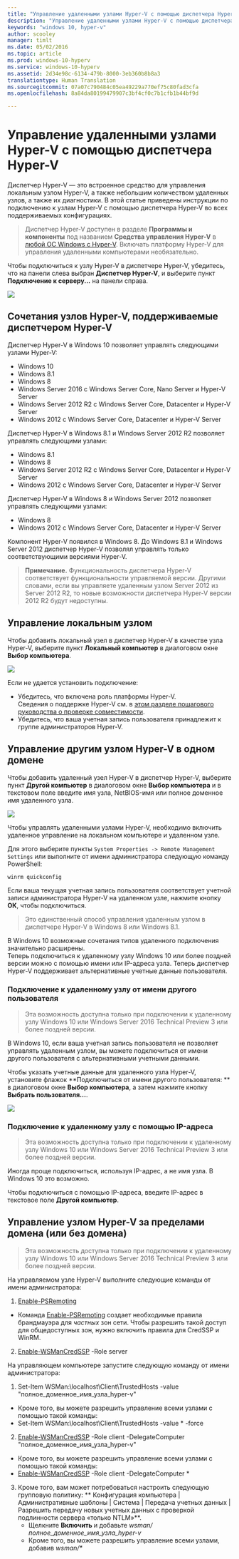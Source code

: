 ```yaml
---
title: "Управление удаленными узлами Hyper-V с помощью диспетчера Hyper-V"
description: "Управление удаленными узлами Hyper-V с помощью диспетчера Hyper-V"
keywords: "windows 10, hyper-v"
author: scooley
manager: timlt
ms.date: 05/02/2016
ms.topic: article
ms.prod: windows-10-hyperv
ms.service: windows-10-hyperv
ms.assetid: 2d34e98c-6134-479b-8000-3eb360b8b8a3
translationtype: Human Translation
ms.sourcegitcommit: 07a07c790484c05ea49229a770ef75c80fad3cfa
ms.openlocfilehash: 8a84da80199479907c3bf4cf0c7b1cfb1b44bf9d

---
```


# Управление удаленными узлами Hyper-V с помощью диспетчера Hyper-V

Диспетчер Hyper-V — это встроенное средство для управления локальным узлом Hyper-V, а также небольшим количеством удаленных узлов, а также их диагностики.  В этой статье приведены инструкции по подключению к узлам Hyper-V с помощью диспетчера Hyper-V во всех поддерживаемых конфигурациях.

> Диспетчер Hyper-V доступен в разделе **Программы и компоненты** под названием **Средства управления Hyper-V** в [любой ОС Windows с Hyper-V](../quick_start/walkthrough_compatibility.md#OperatingSystemRequirements).  Включать платформу Hyper-V для управления удаленными компьютерами необязательно.

Чтобы подключиться к узлу Hyper-V в диспетчере Hyper-V, убедитесь, что на панели слева выбран **Диспетчер Hyper-V**, и выберите пункт **Подключение к серверу...** на панели справа.

![](media/HyperVManager-ConnectToHost.png)

## Сочетания узлов Hyper-V, поддерживаемые диспетчером Hyper-V
Диспетчер Hyper-V в Windows 10 позволяет управлять следующими узлами Hyper-V:
* Windows 10
* Windows 8.1
* Windows 8
* Windows Server 2016 с Windows Server Core, Nano Server и Hyper-V Server
* Windows Server 2012 R2 с Windows Server Core, Datacenter и Hyper-V Server
* Windows 2012 с Windows Server Core, Datacenter и Hyper-V Server

Диспетчер Hyper-V в Windows 8.1 и Windows Server 2012 R2 позволяет управлять следующими узлами:
* Windows 8.1
* Windows 8
* Windows Server 2012 R2 с Windows Server Core, Datacenter и Hyper-V Server
* Windows 2012 с Windows Server Core, Datacenter и Hyper-V Server

Диспетчер Hyper-V в Windows 8 и Windows Server 2012 позволяет управлять следующими узлами:
* Windows 8
* Windows 2012 с Windows Server Core, Datacenter и Hyper-V Server

Компонент Hyper-V появился в Windows 8.  До Windows 8.1 и Windows Server 2012 диспетчер Hyper-V позволял управлять только соответствующими версиями Hyper-V.

> **Примечание.** Функциональность диспетчера Hyper-V соответствует функциональности управляемой версии.  Другими словами, если вы управляете удаленным узлом Server 2012 из Server 2012 R2, то новые возможности диспетчера Hyper-V версии 2012 R2 будут недоступны.

## Управление локальным узлом ##
Чтобы добавить локальный узел в диспетчер Hyper-V в качестве узла Hyper-V, выберите пункт **Локальный компьютер** в диалоговом окне **Выбор компьютера**.

![](media/HyperVManager-ConnectToLocalHost.png)

Если не удается установить подключение:
*  Убедитесь, что включена роль платформы Hyper-V.  
  Сведения о поддержке Hyper-V см. в [этом разделе пошагового руководства о проверке совместимости](../quick_start/walkthrough_compatibility.md).
*  Убедитесь, что ваша учетная запись пользователя принадлежит к группе администраторов Hyper-V.


## Управление другим узлом Hyper-V в одном домене ##

Чтобы добавить удаленный узел Hyper-V в диспетчер Hyper-V, выберите пункт **Другой компьютер** в диалоговом окне **Выбор компьютера** и в текстовом поле введите имя узла, NetBIOS-имя или полное доменное имя удаленного узла.

![](media/HyperVManager-ConnectToRemoteHost.png)

Чтобы управлять удаленными узлами Hyper-V, необходимо включить удаленное управление на локальном компьютере и удаленном узле.

Для этого выберите пункты `System Properties -> Remote Management Settings` или выполните от имени администратора следующую команду PowerShell:  

``` PowerShell
winrm quickconfig
```

Если ваша текущая учетная запись пользователя соответствует учетной записи администратора Hyper-V на удаленном узле, нажмите кнопку **ОК**, чтобы подключиться.  

> Это единственный способ управления удаленным узлом в диспетчере Hyper-V в Windows 8 или Windows 8.1.


В Windows 10 возможные сочетания типов удаленного подключения значительно расширены.  
Теперь подключиться к удаленному узлу Windows 10 или более поздней версии можно с помощью имени или IP-адреса узла.  Теперь диспетчер Hyper-V поддерживает альтернативные учетные данные пользователя.  


### Подключение к удаленному узлу от имени другого пользователя
> Эта возможность доступна только при подключении к удаленному узлу Windows 10 или Windows Server 2016 Technical Preview 3 или более поздней версии.

В Windows 10, если ваша учетная запись пользователя не позволяет управлять удаленным узлом, вы можете подключиться от имени другого пользователя с альтернативными учетными данными.

Чтобы указать учетные данные для удаленного узла Hyper-V, установите флажок **Подключиться от имени другого пользователя: ** в диалоговом окне **Выбор компьютера**, а затем нажмите кнопку **Выбрать пользователя...**.

![](media/HyperVManager-ConnectToRemoteHostAltCreds.png)


### Подключение к удаленному узлу с помощью IP-адреса
> Эта возможность доступна только при подключении к удаленному узлу Windows 10 или Windows Server 2016 Technical Preview 3 или более поздней версии.

Иногда проще подключиться, используя IP-адрес, а не имя узла.  В Windows 10 это возможно.

Чтобы подключиться с помощью IP-адреса, введите IP-адрес в текстовое поле **Другой компьютер**.


## Управление узлом Hyper-V за пределами домена (или без домена) ##
> Эта возможность доступна только при подключении к удаленному узлу Windows 10 или Windows Server 2016 Technical Preview 3 или более поздней версии.

На управляемом узле Hyper-V выполните следующие команды от имени администратора:

1.  [Enable-PSRemoting](https://technet.microsoft.com/en-us/library/hh849694.aspx)
  * Команда [Enable-PSRemoting](https://technet.microsoft.com/en-us/library/hh849694.aspx) создает необходимые правила брандмауэра для *частных* зон сети. Чтобы разрешить такой доступ для общедоступных зон, нужно включить правила для CredSSP и WinRM.
2.  [Enable-WSManCredSSP](https://technet.microsoft.com/en-us/library/hh849872.aspx) -Role server

На управляющем компьютере запустите следующую команду от имени администратора:

1. Set-Item WSMan:\localhost\Client\TrustedHosts -value "полное_доменное_имя_узла_hyper-v"
  * Кроме того, вы можете разрешить управление всеми узлами с помощью такой команды:
  * Set-Item WSMan:\localhost\Client\TrustedHosts -value * -force
2. [Enable-WSManCredSSP](https://technet.microsoft.com/en-us/library/hh849872.aspx) -Role client -DelegateComputer "полное_доменное_имя_узла_hyper-v"
  * Кроме того, вы можете разрешить управление всеми узлами с помощью такой команды:
  * [Enable-WSManCredSSP](https://technet.microsoft.com/en-us/library/hh849872.aspx) -Role client -DelegateComputer *
3. Кроме того, вам может потребоваться настроить следующую групповую политику: ** Конфигурация компьютера | Административные шаблоны | Система | Передача учетных данных | Разрешить передачу новых учетных данных с проверкой подлинности сервера «только NTLM»**.
    * Щелкните **Включить** и добавьте *wsman/полное_доменное_имя_узла_hyper-v*
    * Кроме того, вы можете разрешить управление всеми узлами, добавив _wsman/*_



<!--HONumber=Aug16_HO5-->


